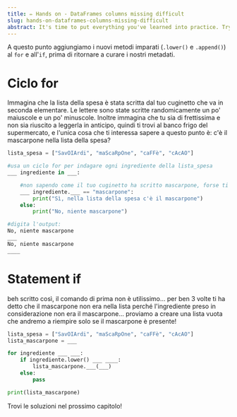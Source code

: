 ```yaml
---
title: ✏️ Hands on - DataFrames columns missing difficult
slug: hands-on-dataframes-columns-missing-difficult
abstract: It's time to put everything you've learned into practice. Try to correctly complete this code!
---
```


A questo punto aggiungiamo i nuovi metodi imparati (`.lower()` e `.append()`) al `for` e all'`if`, prima di ritornare a curare i nostri metadati.

# Ciclo for

Immagina che la lista della spesa è stata scritta dal tuo cuginetto che va in seconda elementare. Le lettere sono state scritte randomicamente un po' maiuscole e un po' minuscole. Inoltre immagina che tu sia di frettissima e non sia riuscito a leggerla in anticipo, quindi ti trovi al banco frigo del supermercato, e l'unica cosa che ti interessa sapere a questo punto è: c'è il mascarpone nella lista della spesa?

```python
lista_spesa = ["SavOIArdi", "maScaRpOne", "caFFè", "cAcAO"]

#usa un ciclo for per indagare ogni ingrediente della lista_spesa
___ ingrediente in ___:

    #non sapendo come il tuo cuginetto ha scritto mascarpone, forse ti conviene trasformare ogni ingrediente in minuscolo, no?
    ___ ingrediente.___ == "mascarpone":
        print("Sì, nella lista della spesa c'è il mascarpone")
    else:
        print("No, niente mascarpone")

#digita l'output:
No, niente mascarpone
___ 
No, niente mascarpone
____
```

# Statement if

beh scritto così, il comando di prima non è utilissimo... per ben 3 volte ti ha detto che il mascarpone non era nella lista perché l'ingrediente preso in considerazione non era il mascarpone... proviamo a creare una lista vuota che andremo a riempire solo se il mascarpone è presente!

```python
lista_spesa = ["SavOIArdi", "maScaRpOne", "caFFè", "cAcAO"]
lista_mascarpone = ___

for ingrediente ___ ___:
    if ingrediente.lower() ___ ____:
        lista_mascarpone.___(___)
    else:
        pass

print(lista_mascarpone)
```

Trovi le soluzioni nel prossimo capitolo!